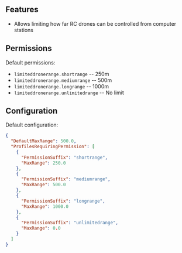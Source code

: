 ## Features

- Allows limiting how far RC drones can be controlled from computer stations

## Permissions

Default permissions:

- `limiteddronerange.shortrange` -- 250m
- `limiteddronerange.mediumrange` -- 500m
- `limiteddronerange.longrange` -- 1000m
- `limiteddronerange.unlimitedrange` -- No limit

## Configuration

Default configuration:

```json
{
  "DefaultMaxRange": 500.0,
  "ProfilesRequiringPermission": [
    {
      "PermissionSuffix": "shortrange",
      "MaxRange": 250.0
    },
    {
      "PermissionSuffix": "mediumrange",
      "MaxRange": 500.0
    },
    {
      "PermissionSuffix": "longrange",
      "MaxRange": 1000.0
    },
    {
      "PermissionSuffix": "unlimitedrange",
      "MaxRange": 0.0
    }
  ]
}
```
